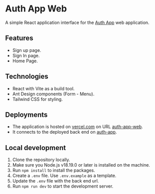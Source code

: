 # Auth App Web

A simple React application interface for the [Auth App](https://github.com/NotAhmedNasr/auth-app) web application.

## Features

- Sign up page.
- Sign In page.
- Home Page.

## Technologies

- React with Vite as a build tool.
- Ant Design components (Form - Menu).
- Tailwind CSS for styling.

## Deployments

- The application is hosted on [vercel.com](https://vercel.com) on URL [auth-app-web](https://auth-app-web.vercel.app).
- It connects to the deployed back end on [auth-app](https://auth-app-fkjz.onrender.com).

## Local development

1. Clone the repository locally.
2. Make sure you Node.js v18.19.0 or later is installed on the machine.
3. Run `npm install` to install the packages.
4. Create a `.env` file. Use `.env.example` as a template.
5. Update the `.env` file with the back end url.
6. Run `npm run dev` to start the development server.
